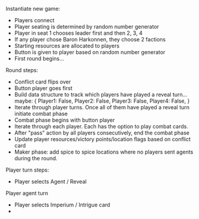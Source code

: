 Instantiate new game:
- Players connect 
- Player seating is determined by random number generator
- Player in seat 1 chooses leader first and then 2, 3, 4
- If any player chose Baron Harkonnen, they choose 2 factions
- Starting resources are allocated to players
- Button is given to player based on random number generator
- First round begins...

Round steps:
- Conflict card flips over
- Button player goes first
- Build data structure to track which players have played a reveal turn... maybe:
{
    Player1: False,
    Player2: False,
    Player3: False,
    Player4: False,
}
- Iterate through player turns. Once all of them have played a reveal turn initiate combat phase
- Combat phase begins with button player
- Iterate through each player. Each has the option to play combat cards.
- After "pass" action by all players consecutively, end the combat phase
- Update player resources/victory points/location flags based on conflict card
- Maker phase: add spice to spice locations where no players sent agents during the round.

Player turn steps:
- Player selects Agent / Reveal

Player agent turn
- Player selects Imperium / Intrigue card
- 
